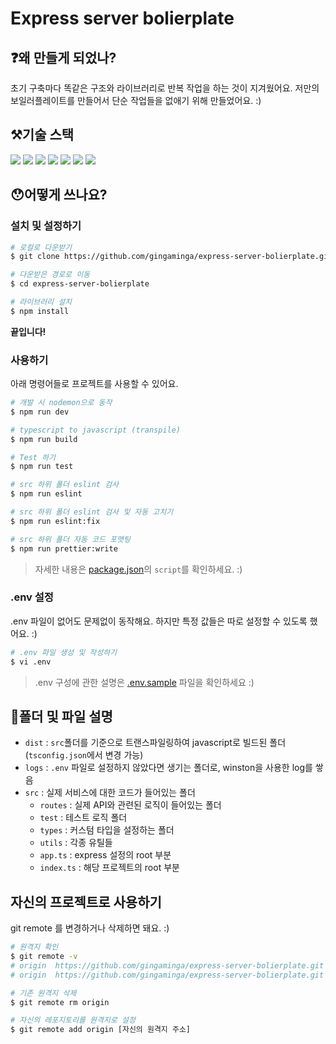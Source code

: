 # Express server bolierplate

## ❓왜 만들게 되었나?

초기 구축마다 똑같은 구조와 라이브러리로 반복 작업을 하는 것이 지겨웠어요.
저만의 보일러플레이트를 만들어서 단순 작업들을 없애기 위해 만들었어요. :)

## ⚒기술 스택

<img src="https://img.shields.io/badge/Typescript-blue?style=flat&logo=typescript&logoColor=white"/> <img src="https://img.shields.io/badge/Express-green?style=flat&logo=express&logoColor=white"/> <img src="https://img.shields.io/badge/Nodemon-yellow?style=flat&logo=nodemon&logoColor=white"/> <img src="https://img.shields.io/badge/Jest-orange?style=flat&logo=jest&logoColor=white"/> <img src="https://img.shields.io/badge/Prettier-purple?style=flat&logo=prettier&logoColor=white"/> <img src="https://img.shields.io/badge/ESLint-orange?style=flat&logo=eslint&logoColor=white"/> <img src="https://img.shields.io/badge/NPM-yellow?style=flat&logo=npm&logoColor=white"/>

## 😯어떻게 쓰나요?

### 설치 및 설정하기

```bash
# 로컬로 다운받기
$ git clone https://github.com/gingaminga/express-server-bolierplate.git

# 다운받은 경로로 이동
$ cd express-server-bolierplate

# 라이브러리 설치
$ npm install
```

**끝입니다!**

### 사용하기

아래 명령어들로 프로젝트를 사용할 수 있어요.

```bash
# 개발 시 nodemon으로 동작
$ npm run dev

# typescript to javascript (transpile)
$ npm run build

# Test 하기
$ npm run test

# src 하위 폴더 eslint 검사
$ npm run eslint

# src 하위 폴더 eslint 검사 및 자동 고치기
$ npm run eslint:fix

# src 하위 폴더 자동 코드 포맷팅
$ npm run prettier:write
```

> 자세한 내용은 [package.json](https://github.com/gingaminga/express-server-bolierplate/blob/main/package.json)의 `script`를 확인하세요. :)

### .env 설정

.env 파일이 없어도 문제없이 동작해요.
하지만 특정 값들은 따로 설정할 수 있도록 했어요. :)

```bash
# .env 파일 생성 및 작성하기
$ vi .env
```

> .env 구성에 관한 설명은 [.env.sample](https://github.com/gingaminga/express-server-bolierplate/blob/main/.env.sample) 파일을 확인하세요 :)

## 📁폴더 및 파일 설명

- `dist` : `src`폴더를 기준으로 트랜스파일링하여 javascript로 빌드된 폴더(`tsconfig.json`에서 변경 가능)
- `logs` : `.env` 파일로 설정하지 않았다면 생기는 폴더로, winston을 사용한 log를 쌓음
- `src` : 실제 서비스에 대한 코드가 들어있는 폴더
  - `routes` : 실제 API와 관련된 로직이 들어있는 폴더
  - `test` : 테스트 로직 폴더
  - `types` : 커스텀 타입을 설정하는 폴더
  - `utils` : 각종 유틸들
  - `app.ts` : express 설정의 root 부분
  - `index.ts` : 해당 프로젝트의 root 부분

## 자신의 프로젝트로 사용하기

git remote 를 변경하거나 삭제하면 돼요. :)

```bash
# 원격지 확인
$ git remote -v
# origin  https://github.com/gingaminga/express-server-bolierplate.git (fetch)
# origin  https://github.com/gingaminga/express-server-bolierplate.git (push)

# 기존 원격지 삭제
$ git remote rm origin

# 자신의 레포지토리를 원격지로 설정
$ git remote add origin [자신의 원격지 주소]
```
